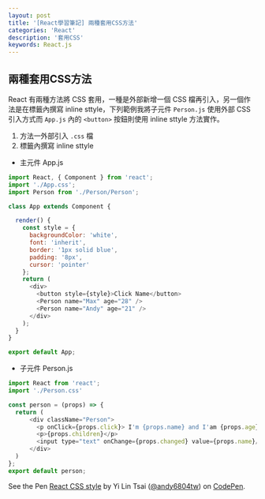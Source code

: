 ```yaml
---
layout: post
title: '[React學習筆記] 兩種套用CSS方法'
categories: 'React'
description: '套用CSS'
keywords: React.js
---
```


## 兩種套用CSS方法
React 有兩種方法將 CSS 套用，一種是外部新增一個 CSS 檔再引入，另一個作法是在標籤內撰寫 inline sttyle，下列範例我將子元件 `Person.js` 使用外部 CSS 引入方式而 `App.js` 內的 `<button>` 按鈕則使用 inline sttyle 方法實作。

1. 方法一外部引入 `.css` 檔
2. 標籤內撰寫 inline sttyle

- 主元件 App.js

```js
import React, { Component } from 'react';
import './App.css';
import Person from './Person/Person';

class App extends Component {

  render() {
    const style = {
      backgroundColor: 'white',
      font: 'inherit',
      border: '1px solid blue',
      padding: '8px',
      cursor: 'pointer'
    };
    return (
      <div>
        <button style={style}>Click Name</button>
        <Person name="Max" age="28" />
        <Person name="Andy" age="21" />
      </div>
    );
  }
}

export default App;

```

- 子元件 Person.js

```js
import React from 'react';
import './Person.css'

const person = (props) => {
  return (
      <div className="Person">
        <p onClick={props.click}> I'm {props.name} and I'am {props.age} yesrs old.</p>
        <p>{props.children}</p>
        <input type="text" onChange={props.changed} value={props.name}/>
      </div>
  )
};
export default person;

```


<p data-height="265" data-theme-id="dark" data-slug-hash="RxwrZj" data-default-tab="js,result" data-user="andy6804tw" data-embed-version="2" data-pen-title="React CSS style" class="codepen">See the Pen <a href="https://codepen.io/andy6804tw/pen/RxwrZj/">React CSS style</a> by Yi Lin Tsai  (<a href="https://codepen.io/andy6804tw">@andy6804tw</a>) on <a href="https://codepen.io">CodePen</a>.</p>
<script async src="https://production-assets.codepen.io/assets/embed/ei.js"></script>
